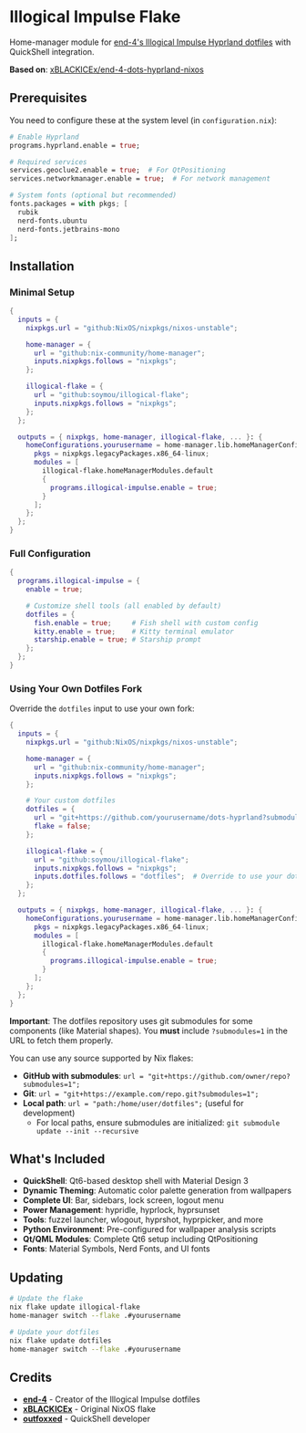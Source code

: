 # Illogical Impulse Flake

Home-manager module for [end-4's Illogical Impulse Hyprland dotfiles](https://github.com/end-4/dots-hyprland) with QuickShell integration.

**Based on**: [xBLACKICEx/end-4-dots-hyprland-nixos](https://github.com/xBLACKICEx/end-4-dots-hyprland-nixos)

## Prerequisites

You need to configure these at the system level (in `configuration.nix`):

```nix
# Enable Hyprland
programs.hyprland.enable = true;

# Required services
services.geoclue2.enable = true;  # For QtPositioning
services.networkmanager.enable = true;  # For network management

# System fonts (optional but recommended)
fonts.packages = with pkgs; [
  rubik
  nerd-fonts.ubuntu
  nerd-fonts.jetbrains-mono
];
```

## Installation

### Minimal Setup

```nix
{
  inputs = {
    nixpkgs.url = "github:NixOS/nixpkgs/nixos-unstable";

    home-manager = {
      url = "github:nix-community/home-manager";
      inputs.nixpkgs.follows = "nixpkgs";
    };

    illogical-flake = {
      url = "github:soymou/illogical-flake";
      inputs.nixpkgs.follows = "nixpkgs";
    };
  };

  outputs = { nixpkgs, home-manager, illogical-flake, ... }: {
    homeConfigurations.yourusername = home-manager.lib.homeManagerConfiguration {
      pkgs = nixpkgs.legacyPackages.x86_64-linux;
      modules = [
        illogical-flake.homeManagerModules.default
        {
          programs.illogical-impulse.enable = true;
        }
      ];
    };
  };
}
```

### Full Configuration

```nix
{
  programs.illogical-impulse = {
    enable = true;

    # Customize shell tools (all enabled by default)
    dotfiles = {
      fish.enable = true;     # Fish shell with custom config
      kitty.enable = true;    # Kitty terminal emulator
      starship.enable = true; # Starship prompt
    };
  };
}
```

### Using Your Own Dotfiles Fork

Override the `dotfiles` input to use your own fork:

```nix
{
  inputs = {
    nixpkgs.url = "github:NixOS/nixpkgs/nixos-unstable";

    home-manager = {
      url = "github:nix-community/home-manager";
      inputs.nixpkgs.follows = "nixpkgs";
    };

    # Your custom dotfiles
    dotfiles = {
      url = "git+https://github.com/yourusername/dots-hyprland?submodules=1";
      flake = false;
    };

    illogical-flake = {
      url = "github:soymou/illogical-flake";
      inputs.nixpkgs.follows = "nixpkgs";
      inputs.dotfiles.follows = "dotfiles";  # Override to use your dotfiles
    };
  };

  outputs = { nixpkgs, home-manager, illogical-flake, ... }: {
    homeConfigurations.yourusername = home-manager.lib.homeManagerConfiguration {
      pkgs = nixpkgs.legacyPackages.x86_64-linux;
      modules = [
        illogical-flake.homeManagerModules.default
        {
          programs.illogical-impulse.enable = true;
        }
      ];
    };
  };
}
```

**Important**: The dotfiles repository uses git submodules for some components (like Material shapes). You **must** include `?submodules=1` in the URL to fetch them properly.

You can use any source supported by Nix flakes:
- **GitHub with submodules**: `url = "git+https://github.com/owner/repo?submodules=1";`
- **Git**: `url = "git+https://example.com/repo.git?submodules=1";`
- **Local path**: `url = "path:/home/user/dotfiles";` (useful for development)
  - For local paths, ensure submodules are initialized: `git submodule update --init --recursive`

## What's Included

- **QuickShell**: Qt6-based desktop shell with Material Design 3
- **Dynamic Theming**: Automatic color palette generation from wallpapers
- **Complete UI**: Bar, sidebars, lock screen, logout menu
- **Power Management**: hypridle, hyprlock, hyprsunset
- **Tools**: fuzzel launcher, wlogout, hyprshot, hyprpicker, and more
- **Python Environment**: Pre-configured for wallpaper analysis scripts
- **Qt/QML Modules**: Complete Qt6 setup including QtPositioning
- **Fonts**: Material Symbols, Nerd Fonts, and UI fonts

## Updating

```bash
# Update the flake
nix flake update illogical-flake
home-manager switch --flake .#yourusername

# Update your dotfiles
nix flake update dotfiles
home-manager switch --flake .#yourusername
```

## Credits

- **[end-4](https://github.com/end-4)** - Creator of the Illogical Impulse dotfiles
- **[xBLACKICEx](https://github.com/xBLACKICEx)** - Original NixOS flake
- **[outfoxxed](https://git.outfoxxed.me/outfoxxed/quickshell)** - QuickShell developer
